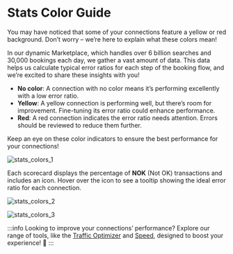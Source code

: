 ﻿---
sidebar_position: 2
---

# Stats Color Guide

You may have noticed that some of your connections feature a yellow or red background. Don’t worry – we’re here to explain what these colors mean! 

In our dynamic Marketplace, which handles over 6 billion searches and 30,000 bookings each day, we gather a vast amount of data. This data helps us calculate typical error ratios for each step of the booking flow, and we’re excited to share these insights with you!

- **No color**: A connection with no color means it’s performing excellently with a low error ratio.
- **Yellow**: A yellow connection is performing well, but there’s room for improvement. Fine-tuning its error ratio could enhance performance.
- **Red**: A red connection indicates the error ratio needs attention. Errors should be reviewed to reduce them further.

Keep an eye on these color indicators to ensure the best performance for your connections!

![stats_colors_1](https://storage.travelgate.com/kbase/stats_colors_1.jpg)

Each scorecard displays the percentage of **NOK** (Not OK) transactions and includes an icon. Hover over the icon to see a tooltip showing the ideal error ratio for each connection.

![stats_colors_2](https://storage.travelgate.com/kbase/stats_colors_2.jpg)

![stats_colors_3](https://storage.travelgate.com/kbase/stats_colors_3.jpg)

:::info
Looking to improve your connections’ performance? Explore our range of tools, like the [Traffic Optimizer](/kb/apps/smart-traffic-apps/traffic-optimizer/traffic-optimizer-app) and [Speed](/kb/apps/smart-traffic-apps/speed/speed-app), designed to boost your experience! 🚀
:::
